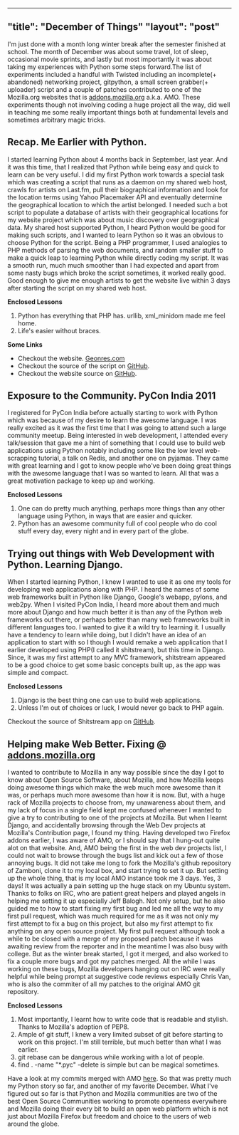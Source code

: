 -----
"title": "December of Things"
"layout": "post"
-----

I'm just done with a month long winter break after the semester finished at
school. The month of December was about some travel, lot of sleep, occasional
movie sprints, and lastly but most importantly it was about taking my
experiences with Python some steps forward.The list of experiments included a
handful with Twisted including an incomplete(+ abandoned) networking project,
gitpython, a small screen grabber(+ uploader) script and a couple of patches
contributed to one of the Mozilla.org websites that is
[addons.mozilla.org](http://addons.mozilla.org) a.k.a. AMO. These experiments
though not involving coding a huge project all the way, did well in teaching
me some really important things both at fundamental levels and sometimes
arbitrary magic tricks.

## Recap. Me Earlier with Python.

I started learning Python about 4 months back in September, last year. And it
was this time, that I realized that Python while being easy and quick to learn
can be very useful. I did my first Python work towards a special task which
was creating a script that runs as a daemon on my shared web host, crawls for
artists on Last.fm, pull their biographical information and look for the
location terms using Yahoo Placemaker API and eventually determine the
geographical location to which the artist belonged. I needed such a bot script
to populate a database of artists with their geographical locations for my
website project which was about music discovery over geographical data. My
shared host supported Python, I heard Python would be good for making such
scripts, and I wanted to learn Python so it was an obvious to choose Python
for the script. Being a PHP programmer, I used analogies to PHP methods of
parsing the web documents, and random smaller stuff to make a quick leap to
learning Python while directly coding my script. It was a smooth run, much
much smoother than I had expected and apart from some nasty bugs which broke
the script sometimes, it worked really good. Good enough to give me enough
artists to get the website live within 3 days after starting the script on my
shared web host. 

**Enclosed Lessons**

  1. Python has everything that PHP has. urllib, xml_minidom made me feel home.
  2. Life's easier without braces.

**Some Links**

* Checkout the website. [Geonres.com](http://geonres.com) 
* Checkout the source of the script on [GitHub](https://github.com/dash1291/geonres_bot). 
* Checkout the website source on [GitHub](https://github.com/dash1291/geonres.com). 

## Exposure to the Community. PyCon India 2011

I registered for PyCon India before actually starting to work with Python
which was because of my desire to learn the awesome language. I was really
excited as it was the first time that I was going to attend such a large
community meetup. Being interested in web development, I attended every
talk/session that gave me a hint of something that I could use to build web
applications using Python notably including some like the low level web-
scrapping tutorial, a talk on Redis, and another one on pyjamas. They came
with great learning and I got to know people who've been doing great things
with the awesome language that I was so wanted to learn. All that was a great
motivation package to keep up and working. 

**Enclosed Lessons**

  1. One can do pretty much anything, perhaps more things than any other language using Python, in ways that are easier and quicker.
  2. Python has an awesome community full of cool people who do cool stuff every day, every night and in every part of the globe.

## Trying out things with Web Development with Python. Learning Django.

When I started learning Python, I knew I wanted to use it as one my tools for
developing web applications along with PHP. I heard the names of some web
frameworks built in Python like Django, Google's webapp, pylons, and web2py.
When I visited PyCon India, I heard more about them and much more about Django
and how much better it is than any of the Python web frameworks out there, or
perhaps better than many web frameworks built in different languages too. I
wanted to give it a wild try to learning it. I usually have a tendency to
learn while doing, but I didn't have an idea of an application to start with
so I though I would remake a web application that I earlier developed using
PHP(I called it shitstream), but this time in Django. Since, it was my first
attempt to any MVC framework, shitstream appeared to be a good choice to get
some basic concepts built up, as the app was simple and compact. 

**Enclosed Lessons**

  1. Django is the best thing one can use to build web applications.
  2. Unless I'm out of choices or luck, I would never go back to PHP again.

Checkout the source of Shitstream app on
[GitHub](https://github.com/dash1291/shitstream).

## Helping make Web Better. Fixing @ [addons.mozilla.org](http://addons.mozilla.org)

I wanted to contribute to Mozilla in any way possible since the day I got to
know about Open Source Software, about Mozilla, and how Mozilla keeps doing
awesome things which make the web much more awesome than it was, or perhaps
much more awesome than how it is now. But, with a huge rack of Mozilla
projects to choose from, my unawareness about them, and my lack of focus in a
single field kept me confused whenever I wanted to give a try to contributing
to one of the projects at Mozilla. But when I learnt Django, and accidentally
browsing through the Web Dev projects at Mozilla's Contribution page, I found
my thing. Having developed two Firefox addons earlier, I was aware of AMO, or
I should say that I hung-out quite alot on that website. And, AMO being the
first in the web dev projects list, I could not wait to browse through the
bugs list and kick out a few of those annoying bugs. It did not take me long
to fork the Mozilla's github repository of Zamboni, clone it to my local box,
and start trying to set it up. But setting up the whole thing, that is my
local AMO instance took me 3 days. Yes, 3 days! It was actually a pain setting
up the huge stack on my Ubuntu system. Thanks to folks on IRC, who are patient
great helpers and played angels in helping me setting it up especially Jeff
Balogh. Not only setup, but he also guided me to how to start fixing my first
bug and led me all the way to my first pull request, which was much required
for me as it was not only my first attempt to fix a bug on this project, but
also my first attempt to fix anything on any open source project. My first
pull request although took a while to be closed with a merge of my proposed
patch because it was awaiting review from the reporter and in the meantime I
was also busy with college. But as the winter break started, I got it merged,
and also worked to fix a couple more bugs and got my patches merged. All the
while I was working on these bugs, Mozilla developers hanging out on IRC were
really helpful while being prompt at suggestive code reviews especially Chris
Van, who is also the commiter of all my patches to the original AMO git
repository. 

**Enclosed Lessons**

  1. Most importantly, I learnt how to write code that is readable and stylish. Thanks to Mozilla's adoption of PEP8.
  2. Ample of git stuff, I knew a very limited subset of git before starting to work on this project. I'm still terrible, but much better than what I was earlier.
  3. git rebase can be dangerous while working with a lot of people.
  4. find . -name "*.pyc" -delete is simple but can be magical sometimes.

Have a look at my commits merged with AMO
[here](https://github.com/mozilla/zamboni/commits/master?author=dash1291). So
that was pretty much my Python story so far, and another of my favorite
December. What I've figured out so far is that Python and Mozilla communities
are two of the best Open Source Communities working to promote openness
everywhere and Mozilla doing their every bit to build an open web platform
which is not just about Mozilla Firefox but freedom and choice to the users of
web around the globe.

